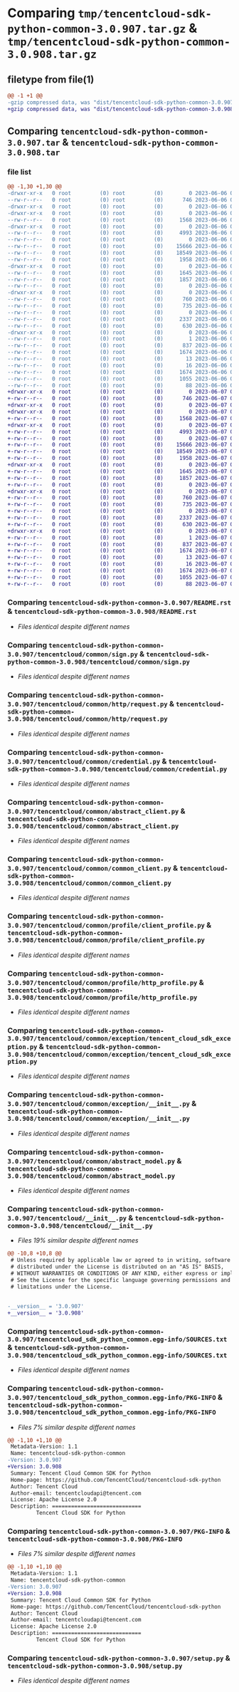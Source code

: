 # Comparing `tmp/tencentcloud-sdk-python-common-3.0.907.tar.gz` & `tmp/tencentcloud-sdk-python-common-3.0.908.tar.gz`

## filetype from file(1)

```diff
@@ -1 +1 @@
-gzip compressed data, was "dist/tencentcloud-sdk-python-common-3.0.907.tar", last modified: Tue Jun  6 02:23:16 2023, max compression
+gzip compressed data, was "dist/tencentcloud-sdk-python-common-3.0.908.tar", last modified: Wed Jun  7 00:21:03 2023, max compression
```

## Comparing `tencentcloud-sdk-python-common-3.0.907.tar` & `tencentcloud-sdk-python-common-3.0.908.tar`

### file list

```diff
@@ -1,30 +1,30 @@
-drwxr-xr-x   0 root         (0) root         (0)        0 2023-06-06 02:23:16.000000 tencentcloud-sdk-python-common-3.0.907/
--rw-r--r--   0 root         (0) root         (0)      746 2023-06-06 02:23:14.000000 tencentcloud-sdk-python-common-3.0.907/README.rst
-drwxr-xr-x   0 root         (0) root         (0)        0 2023-06-06 02:23:16.000000 tencentcloud-sdk-python-common-3.0.907/tencentcloud/
-drwxr-xr-x   0 root         (0) root         (0)        0 2023-06-06 02:23:16.000000 tencentcloud-sdk-python-common-3.0.907/tencentcloud/common/
--rw-r--r--   0 root         (0) root         (0)     1568 2023-06-06 02:23:14.000000 tencentcloud-sdk-python-common-3.0.907/tencentcloud/common/sign.py
-drwxr-xr-x   0 root         (0) root         (0)        0 2023-06-06 02:23:16.000000 tencentcloud-sdk-python-common-3.0.907/tencentcloud/common/http/
--rw-r--r--   0 root         (0) root         (0)     4993 2023-06-06 02:23:14.000000 tencentcloud-sdk-python-common-3.0.907/tencentcloud/common/http/request.py
--rw-r--r--   0 root         (0) root         (0)        0 2023-06-06 02:23:14.000000 tencentcloud-sdk-python-common-3.0.907/tencentcloud/common/http/__init__.py
--rw-r--r--   0 root         (0) root         (0)    15666 2023-06-06 02:23:14.000000 tencentcloud-sdk-python-common-3.0.907/tencentcloud/common/credential.py
--rw-r--r--   0 root         (0) root         (0)    18549 2023-06-06 02:23:14.000000 tencentcloud-sdk-python-common-3.0.907/tencentcloud/common/abstract_client.py
--rw-r--r--   0 root         (0) root         (0)     1958 2023-06-06 02:23:14.000000 tencentcloud-sdk-python-common-3.0.907/tencentcloud/common/common_client.py
-drwxr-xr-x   0 root         (0) root         (0)        0 2023-06-06 02:23:16.000000 tencentcloud-sdk-python-common-3.0.907/tencentcloud/common/profile/
--rw-r--r--   0 root         (0) root         (0)     1645 2023-06-06 02:23:14.000000 tencentcloud-sdk-python-common-3.0.907/tencentcloud/common/profile/client_profile.py
--rw-r--r--   0 root         (0) root         (0)     1857 2023-06-06 02:23:14.000000 tencentcloud-sdk-python-common-3.0.907/tencentcloud/common/profile/http_profile.py
--rw-r--r--   0 root         (0) root         (0)        0 2023-06-06 02:23:14.000000 tencentcloud-sdk-python-common-3.0.907/tencentcloud/common/profile/__init__.py
-drwxr-xr-x   0 root         (0) root         (0)        0 2023-06-06 02:23:16.000000 tencentcloud-sdk-python-common-3.0.907/tencentcloud/common/exception/
--rw-r--r--   0 root         (0) root         (0)      760 2023-06-06 02:23:14.000000 tencentcloud-sdk-python-common-3.0.907/tencentcloud/common/exception/tencent_cloud_sdk_exception.py
--rw-r--r--   0 root         (0) root         (0)      735 2023-06-06 02:23:14.000000 tencentcloud-sdk-python-common-3.0.907/tencentcloud/common/exception/__init__.py
--rw-r--r--   0 root         (0) root         (0)        0 2023-06-06 02:23:14.000000 tencentcloud-sdk-python-common-3.0.907/tencentcloud/common/__init__.py
--rw-r--r--   0 root         (0) root         (0)     2337 2023-06-06 02:23:14.000000 tencentcloud-sdk-python-common-3.0.907/tencentcloud/common/abstract_model.py
--rw-r--r--   0 root         (0) root         (0)      630 2023-06-06 02:23:14.000000 tencentcloud-sdk-python-common-3.0.907/tencentcloud/__init__.py
-drwxr-xr-x   0 root         (0) root         (0)        0 2023-06-06 02:23:16.000000 tencentcloud-sdk-python-common-3.0.907/tencentcloud_sdk_python_common.egg-info/
--rw-r--r--   0 root         (0) root         (0)        1 2023-06-06 02:23:15.000000 tencentcloud-sdk-python-common-3.0.907/tencentcloud_sdk_python_common.egg-info/dependency_links.txt
--rw-r--r--   0 root         (0) root         (0)      837 2023-06-06 02:23:16.000000 tencentcloud-sdk-python-common-3.0.907/tencentcloud_sdk_python_common.egg-info/SOURCES.txt
--rw-r--r--   0 root         (0) root         (0)     1674 2023-06-06 02:23:15.000000 tencentcloud-sdk-python-common-3.0.907/tencentcloud_sdk_python_common.egg-info/PKG-INFO
--rw-r--r--   0 root         (0) root         (0)       13 2023-06-06 02:23:15.000000 tencentcloud-sdk-python-common-3.0.907/tencentcloud_sdk_python_common.egg-info/top_level.txt
--rw-r--r--   0 root         (0) root         (0)       16 2023-06-06 02:23:15.000000 tencentcloud-sdk-python-common-3.0.907/tencentcloud_sdk_python_common.egg-info/requires.txt
--rw-r--r--   0 root         (0) root         (0)     1674 2023-06-06 02:23:16.000000 tencentcloud-sdk-python-common-3.0.907/PKG-INFO
--rw-r--r--   0 root         (0) root         (0)     1055 2023-06-06 02:23:14.000000 tencentcloud-sdk-python-common-3.0.907/setup.py
--rw-r--r--   0 root         (0) root         (0)       88 2023-06-06 02:23:16.000000 tencentcloud-sdk-python-common-3.0.907/setup.cfg
+drwxr-xr-x   0 root         (0) root         (0)        0 2023-06-07 00:21:03.000000 tencentcloud-sdk-python-common-3.0.908/
+-rw-r--r--   0 root         (0) root         (0)      746 2023-06-07 00:21:03.000000 tencentcloud-sdk-python-common-3.0.908/README.rst
+drwxr-xr-x   0 root         (0) root         (0)        0 2023-06-07 00:21:03.000000 tencentcloud-sdk-python-common-3.0.908/tencentcloud/
+drwxr-xr-x   0 root         (0) root         (0)        0 2023-06-07 00:21:03.000000 tencentcloud-sdk-python-common-3.0.908/tencentcloud/common/
+-rw-r--r--   0 root         (0) root         (0)     1568 2023-06-07 00:21:03.000000 tencentcloud-sdk-python-common-3.0.908/tencentcloud/common/sign.py
+drwxr-xr-x   0 root         (0) root         (0)        0 2023-06-07 00:21:03.000000 tencentcloud-sdk-python-common-3.0.908/tencentcloud/common/http/
+-rw-r--r--   0 root         (0) root         (0)     4993 2023-06-07 00:21:03.000000 tencentcloud-sdk-python-common-3.0.908/tencentcloud/common/http/request.py
+-rw-r--r--   0 root         (0) root         (0)        0 2023-06-07 00:21:03.000000 tencentcloud-sdk-python-common-3.0.908/tencentcloud/common/http/__init__.py
+-rw-r--r--   0 root         (0) root         (0)    15666 2023-06-07 00:21:03.000000 tencentcloud-sdk-python-common-3.0.908/tencentcloud/common/credential.py
+-rw-r--r--   0 root         (0) root         (0)    18549 2023-06-07 00:21:03.000000 tencentcloud-sdk-python-common-3.0.908/tencentcloud/common/abstract_client.py
+-rw-r--r--   0 root         (0) root         (0)     1958 2023-06-07 00:21:03.000000 tencentcloud-sdk-python-common-3.0.908/tencentcloud/common/common_client.py
+drwxr-xr-x   0 root         (0) root         (0)        0 2023-06-07 00:21:03.000000 tencentcloud-sdk-python-common-3.0.908/tencentcloud/common/profile/
+-rw-r--r--   0 root         (0) root         (0)     1645 2023-06-07 00:21:03.000000 tencentcloud-sdk-python-common-3.0.908/tencentcloud/common/profile/client_profile.py
+-rw-r--r--   0 root         (0) root         (0)     1857 2023-06-07 00:21:03.000000 tencentcloud-sdk-python-common-3.0.908/tencentcloud/common/profile/http_profile.py
+-rw-r--r--   0 root         (0) root         (0)        0 2023-06-07 00:21:03.000000 tencentcloud-sdk-python-common-3.0.908/tencentcloud/common/profile/__init__.py
+drwxr-xr-x   0 root         (0) root         (0)        0 2023-06-07 00:21:03.000000 tencentcloud-sdk-python-common-3.0.908/tencentcloud/common/exception/
+-rw-r--r--   0 root         (0) root         (0)      760 2023-06-07 00:21:03.000000 tencentcloud-sdk-python-common-3.0.908/tencentcloud/common/exception/tencent_cloud_sdk_exception.py
+-rw-r--r--   0 root         (0) root         (0)      735 2023-06-07 00:21:03.000000 tencentcloud-sdk-python-common-3.0.908/tencentcloud/common/exception/__init__.py
+-rw-r--r--   0 root         (0) root         (0)        0 2023-06-07 00:21:03.000000 tencentcloud-sdk-python-common-3.0.908/tencentcloud/common/__init__.py
+-rw-r--r--   0 root         (0) root         (0)     2337 2023-06-07 00:21:03.000000 tencentcloud-sdk-python-common-3.0.908/tencentcloud/common/abstract_model.py
+-rw-r--r--   0 root         (0) root         (0)      630 2023-06-07 00:21:03.000000 tencentcloud-sdk-python-common-3.0.908/tencentcloud/__init__.py
+drwxr-xr-x   0 root         (0) root         (0)        0 2023-06-07 00:21:03.000000 tencentcloud-sdk-python-common-3.0.908/tencentcloud_sdk_python_common.egg-info/
+-rw-r--r--   0 root         (0) root         (0)        1 2023-06-07 00:21:03.000000 tencentcloud-sdk-python-common-3.0.908/tencentcloud_sdk_python_common.egg-info/dependency_links.txt
+-rw-r--r--   0 root         (0) root         (0)      837 2023-06-07 00:21:03.000000 tencentcloud-sdk-python-common-3.0.908/tencentcloud_sdk_python_common.egg-info/SOURCES.txt
+-rw-r--r--   0 root         (0) root         (0)     1674 2023-06-07 00:21:03.000000 tencentcloud-sdk-python-common-3.0.908/tencentcloud_sdk_python_common.egg-info/PKG-INFO
+-rw-r--r--   0 root         (0) root         (0)       13 2023-06-07 00:21:03.000000 tencentcloud-sdk-python-common-3.0.908/tencentcloud_sdk_python_common.egg-info/top_level.txt
+-rw-r--r--   0 root         (0) root         (0)       16 2023-06-07 00:21:03.000000 tencentcloud-sdk-python-common-3.0.908/tencentcloud_sdk_python_common.egg-info/requires.txt
+-rw-r--r--   0 root         (0) root         (0)     1674 2023-06-07 00:21:03.000000 tencentcloud-sdk-python-common-3.0.908/PKG-INFO
+-rw-r--r--   0 root         (0) root         (0)     1055 2023-06-07 00:21:03.000000 tencentcloud-sdk-python-common-3.0.908/setup.py
+-rw-r--r--   0 root         (0) root         (0)       88 2023-06-07 00:21:03.000000 tencentcloud-sdk-python-common-3.0.908/setup.cfg
```

### Comparing `tencentcloud-sdk-python-common-3.0.907/README.rst` & `tencentcloud-sdk-python-common-3.0.908/README.rst`

 * *Files identical despite different names*

### Comparing `tencentcloud-sdk-python-common-3.0.907/tencentcloud/common/sign.py` & `tencentcloud-sdk-python-common-3.0.908/tencentcloud/common/sign.py`

 * *Files identical despite different names*

### Comparing `tencentcloud-sdk-python-common-3.0.907/tencentcloud/common/http/request.py` & `tencentcloud-sdk-python-common-3.0.908/tencentcloud/common/http/request.py`

 * *Files identical despite different names*

### Comparing `tencentcloud-sdk-python-common-3.0.907/tencentcloud/common/credential.py` & `tencentcloud-sdk-python-common-3.0.908/tencentcloud/common/credential.py`

 * *Files identical despite different names*

### Comparing `tencentcloud-sdk-python-common-3.0.907/tencentcloud/common/abstract_client.py` & `tencentcloud-sdk-python-common-3.0.908/tencentcloud/common/abstract_client.py`

 * *Files identical despite different names*

### Comparing `tencentcloud-sdk-python-common-3.0.907/tencentcloud/common/common_client.py` & `tencentcloud-sdk-python-common-3.0.908/tencentcloud/common/common_client.py`

 * *Files identical despite different names*

### Comparing `tencentcloud-sdk-python-common-3.0.907/tencentcloud/common/profile/client_profile.py` & `tencentcloud-sdk-python-common-3.0.908/tencentcloud/common/profile/client_profile.py`

 * *Files identical despite different names*

### Comparing `tencentcloud-sdk-python-common-3.0.907/tencentcloud/common/profile/http_profile.py` & `tencentcloud-sdk-python-common-3.0.908/tencentcloud/common/profile/http_profile.py`

 * *Files identical despite different names*

### Comparing `tencentcloud-sdk-python-common-3.0.907/tencentcloud/common/exception/tencent_cloud_sdk_exception.py` & `tencentcloud-sdk-python-common-3.0.908/tencentcloud/common/exception/tencent_cloud_sdk_exception.py`

 * *Files identical despite different names*

### Comparing `tencentcloud-sdk-python-common-3.0.907/tencentcloud/common/exception/__init__.py` & `tencentcloud-sdk-python-common-3.0.908/tencentcloud/common/exception/__init__.py`

 * *Files identical despite different names*

### Comparing `tencentcloud-sdk-python-common-3.0.907/tencentcloud/common/abstract_model.py` & `tencentcloud-sdk-python-common-3.0.908/tencentcloud/common/abstract_model.py`

 * *Files identical despite different names*

### Comparing `tencentcloud-sdk-python-common-3.0.907/tencentcloud/__init__.py` & `tencentcloud-sdk-python-common-3.0.908/tencentcloud/__init__.py`

 * *Files 19% similar despite different names*

```diff
@@ -10,8 +10,8 @@
 # Unless required by applicable law or agreed to in writing, software
 # distributed under the License is distributed on an "AS IS" BASIS,
 # WITHOUT WARRANTIES OR CONDITIONS OF ANY KIND, either express or implied.
 # See the License for the specific language governing permissions and
 # limitations under the License.
 
 
-__version__ = '3.0.907'
+__version__ = '3.0.908'
```

### Comparing `tencentcloud-sdk-python-common-3.0.907/tencentcloud_sdk_python_common.egg-info/SOURCES.txt` & `tencentcloud-sdk-python-common-3.0.908/tencentcloud_sdk_python_common.egg-info/SOURCES.txt`

 * *Files identical despite different names*

### Comparing `tencentcloud-sdk-python-common-3.0.907/tencentcloud_sdk_python_common.egg-info/PKG-INFO` & `tencentcloud-sdk-python-common-3.0.908/tencentcloud_sdk_python_common.egg-info/PKG-INFO`

 * *Files 7% similar despite different names*

```diff
@@ -1,10 +1,10 @@
 Metadata-Version: 1.1
 Name: tencentcloud-sdk-python-common
-Version: 3.0.907
+Version: 3.0.908
 Summary: Tencent Cloud Common SDK for Python
 Home-page: https://github.com/TencentCloud/tencentcloud-sdk-python
 Author: Tencent Cloud
 Author-email: tencentcloudapi@tencent.com
 License: Apache License 2.0
 Description: ============================
         Tencent Cloud SDK for Python
```

### Comparing `tencentcloud-sdk-python-common-3.0.907/PKG-INFO` & `tencentcloud-sdk-python-common-3.0.908/PKG-INFO`

 * *Files 7% similar despite different names*

```diff
@@ -1,10 +1,10 @@
 Metadata-Version: 1.1
 Name: tencentcloud-sdk-python-common
-Version: 3.0.907
+Version: 3.0.908
 Summary: Tencent Cloud Common SDK for Python
 Home-page: https://github.com/TencentCloud/tencentcloud-sdk-python
 Author: Tencent Cloud
 Author-email: tencentcloudapi@tencent.com
 License: Apache License 2.0
 Description: ============================
         Tencent Cloud SDK for Python
```

### Comparing `tencentcloud-sdk-python-common-3.0.907/setup.py` & `tencentcloud-sdk-python-common-3.0.908/setup.py`

 * *Files identical despite different names*

